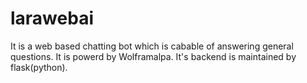 # larawebai
It is a web based chatting bot which is cabable of answering general questions. It is powerd by Wolframalpa. It's backend is maintained by flask(python).
